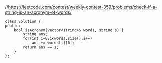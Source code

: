 //https://leetcode.com/contest/weekly-contest-359/problems/check-if-a-string-is-an-acronym-of-words/

```
class Solution {
public:
    bool isAcronym(vector<string>& words, string s) {
        string ans;
        for(int i=0;i<words.size();i++)
            ans += words[i][0];
        return ans == s;
    }
};
